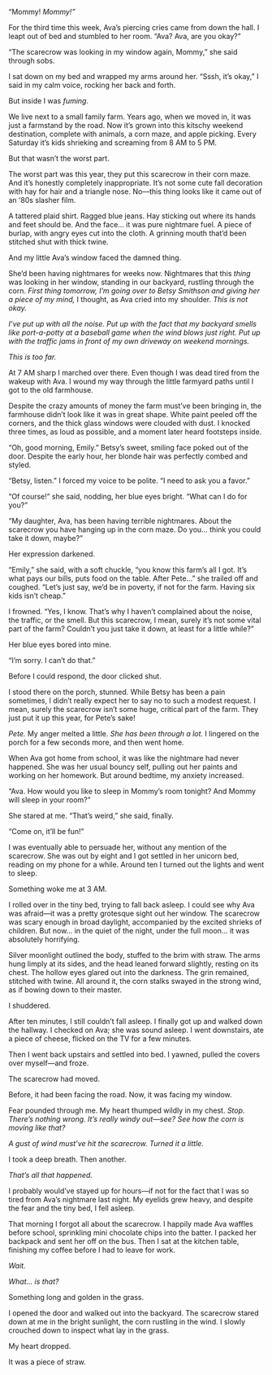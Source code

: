 “Mommy! *Mommy!”*

For the third time this week, Ava’s piercing cries came from down the hall. I leapt out of bed and stumbled to her room. “Ava? Ava, are you okay?”

“The scarecrow was looking in my window again, Mommy,” she said through sobs.

I sat down on my bed and wrapped my arms around her. “Sssh, it’s okay,” I said in my calm voice, rocking her back and forth.

But inside I was *fuming.*

We live next to a small family farm. Years ago, when we moved in, it was just a farmstand by the road. Now it’s grown into this kitschy weekend destination, complete with animals, a corn maze, and apple picking. Every Saturday it’s kids shrieking and screaming from 8 AM to 5 PM.

But that wasn’t the worst part.

The worst part was this year, they put this scarecrow in their corn maze. And it’s honestly completely inappropriate. It’s not some cute fall decoration with hay for hair and a triangle nose. No—this thing looks like it came out of an ‘80s slasher film.

A tattered plaid shirt. Ragged blue jeans. Hay sticking out where its hands and feet should be. And the face… it was pure nightmare fuel. A piece of burlap, with angry eyes cut into the cloth. A grinning mouth that’d been stitched shut with thick twine.

And my little Ava’s window faced the damned thing.

She’d been having nightmares for weeks now. Nightmares that this *thing* was looking in her window, standing in our backyard, rustling through the corn. *First thing tomorrow, I’m going over to Betsy Smithson and giving her a piece of my mind,* I thought, as Ava cried into my shoulder. *This is not okay.*

*I’ve put up with all the noise. Put up with the fact that my backyard smells like port-a-potty at a baseball game when the wind blows just right. Put up with the traffic jams in front of my own driveway on weekend mornings.*

*This is too far.*

At 7 AM sharp I marched over there. Even though I was dead tired from the wakeup with Ava. I wound my way through the little farmyard paths until I got to the old farmhouse.

Despite the crazy amounts of money the farm must’ve been bringing in, the farmhouse didn’t look like it was in great shape. White paint peeled off the corners, and the thick glass windows were clouded with dust. I knocked three times, as loud as possible, and a moment later heard footsteps inside.

“Oh, good morning, Emily.” Betsy’s sweet, smiling face poked out of the door. Despite the early hour, her blonde hair was perfectly combed and styled.

“Betsy, listen.” I forced my voice to be polite. “I need to ask you a favor.”

“Of course!” she said, nodding, her blue eyes bright. “What can I do for you?”

“My daughter, Ava, has been having terrible nightmares. About the scarecrow you have hanging up in the corn maze. Do you… think you could take it down, maybe?”

Her expression darkened.

“Emily,” she said, with a soft chuckle, “you know this farm’s all I got. It’s what pays our bills, puts food on the table. After Pete…” she trailed off and coughed. “Let’s just say, we’d be in poverty, if not for the farm. Having six kids isn’t cheap.”

I frowned. “Yes, I know. That’s why I haven’t complained about the noise, the traffic, or the smell. But this scarecrow, I mean, surely it’s not some vital part of the farm? Couldn’t you just take it down, at least for a little while?”

Her blue eyes bored into mine.

“I’m sorry. I can’t do that.”

Before I could respond, the door clicked shut.

I stood there on the porch, stunned. While Betsy has been a pain sometimes, I didn’t really expect her to say no to such a modest request. I mean, surely the scarecrow isn’t some huge, critical part of the farm. They just put it up this year, for Pete’s sake!

*Pete.* My anger melted a little. *She has been through a lot.* I lingered on the porch for a few seconds more, and then went home.

When Ava got home from school, it was like the nightmare had never happened. She was her usual bouncy self, pulling out her paints and working on her homework. But around bedtime, my anxiety increased.

“Ava. How would you like to sleep in Mommy’s room tonight? And Mommy will sleep in your room?”

She stared at me. “That’s weird,” she said, finally.

“Come on, it’ll be fun!”

I was eventually able to persuade her, without any mention of the scarecrow. She was out by eight and I got settled in her unicorn bed, reading on my phone for a while. Around ten I turned out the lights and went to sleep.

Something woke me at 3 AM.

I rolled over in the tiny bed, trying to fall back asleep. I could see why Ava was afraid—it was a pretty grotesque sight out her window. The scarecrow was scary enough in broad daylight, accompanied by the excited shrieks of children. But now… in the quiet of the night, under the full moon… it was absolutely horrifying.

Silver moonlight outlined the body, stuffed to the brim with straw. The arms hung limply at its sides, and the head leaned forward slightly, resting on its chest. The hollow eyes glared out into the darkness. The grin remained, stitched with twine. All around it, the corn stalks swayed in the strong wind, as if bowing down to their master.

I shuddered.

After ten minutes, I still couldn’t fall asleep. I finally got up and walked down the hallway. I checked on Ava; she was sound asleep. I went downstairs, ate a piece of cheese, flicked on the TV for a few minutes.

Then I went back upstairs and settled into bed. I yawned, pulled the covers over myself—and froze.

The scarecrow had moved.

Before, it had been facing the road. Now, it was facing my window.

Fear pounded through me. My heart thumped wildly in my chest. *Stop. There’s nothing wrong. It’s really windy out—see? See how the corn is moving like that?*

*A gust of wind must’ve hit the scarecrow. Turned it a little.*

I took a deep breath. Then another.

*That’s all that happened.*

I probably would’ve stayed up for hours—if not for the fact that I was so tired from Ava’s nightmare last night. My eyelids grew heavy, and despite the fear and the tiny bed, I fell asleep.

That morning I forgot all about the scarecrow. I happily made Ava waffles before school, sprinkling mini chocolate chips into the batter. I packed her backpack and sent her off on the bus. Then I sat at the kitchen table, finishing my coffee before I had to leave for work.

*Wait.*

*What… is that?*

Something long and golden in the grass.

I opened the door and walked out into the backyard. The scarecrow stared down at me in the bright sunlight, the corn rustling in the wind. I slowly crouched down to inspect what lay in the grass.

My heart dropped.

It was a piece of straw.